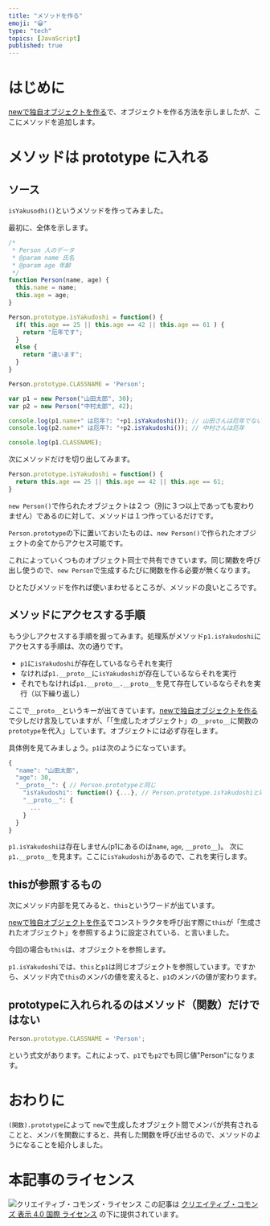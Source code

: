 ```yaml
---
title: "メソッドを作る"
emoji: "😀"
type: "tech"
topics: [JavaScript]
published: true
---
```

# はじめに

[newで独自オブジェクトを作る](0024-js-creatobj)で、オブジェクトを作る方法を示しましたが、ここにメソッドを追加します。

# メソッドは prototype に入れる

## ソース

``isYakusodhi()``というメソッドを作ってみました。

最初に、全体を示します。

```js
/*
 * Person 人のデータ
 * @param name 氏名
 * @param age 年齢
 */
function Person(name, age) {
  this.name = name;
  this.age = age;
}

Person.prototype.isYakudoshi = function() {
  if( this.age == 25 || this.age == 42 || this.age == 61 ) {
    return "厄年です";
  }
  else {
    return "違います";
  }
}

Person.prototype.CLASSNAME = 'Person';

var p1 = new Person("山田太郎", 30);
var p2 = new Person("中村太郎", 42);

console.log(p1.name+" は厄年?: "+p1.isYakudoshi()); // 山田さんは厄年でない
console.log(p2.name+" は厄年?: "+p2.isYakudoshi()); // 中村さんは厄年

console.log(p1.CLASSNAME);
```

次にメソッドだけを切り出してみます。

```js
Person.prototype.isYakudoshi = function() {
  return this.age == 25 || this.age == 42 || this.age == 61;
}
```

``new Person()``で作られたオブジェクトは２つ（別に３つ以上であっても変わりません）であるのに対して、メソッドは１つ作っているだけです。

``Person.prototype``の下に置いておいたものは、``new Person()``で作られたオブジェクトの全てからアクセス可能です。

これによっていくつものオブジェクト同士で共有できています。同じ関数を呼び出し使うので、``new Person``で生成するたびに関数を作る必要が無くなります。

ひとたびメソッドを作れば使いまわせるところが、メソッドの良いところです。

## メソッドにアクセスする手順

もう少しアクセスする手順を掘ってみます。処理系がメソッド``p1.isYakudoshi``にアクセスする手順は、次の通りです。

* ``p1``に``isYakudoshi``が存在しているならそれを実行
* なければ``p1.__proto__``に``isYakudoshi``が存在しているならそれを実行
* それでもなければ``p1.__proto__.__proto__``を見て存在しているならそれを実行（以下繰り返し）

ここで``__proto__``というキーが出てきています。[newで独自オブジェクトを作る](0024-js-creatobj)で少しだけ言及していますが、「「生成したオブジェクト」の``__proto__``に関数の``prototype``を代入」しています。オブジェクトには必ず存在します。

具体例を見てみましょう。``p1``は次のようになっています。

```js
{
  "name": "山田太郎",
  "age": 30,
  "__proto__": { // Person.prototypeと同じ
    "isYakudoshi": function() {...}, // Person.prototype.isYakudoshiと同じ
    "__proto__": {
      ...
    }
  }
}
```

``p1.isYakudoshi``は存在しません(p1にあるのは``name``, ``age``, ``__proto__``)。
次に``p1.__proto__``を見ます。ここに``isYakudoshi``があるので、これを実行します。

## thisが参照するもの

次にメソッド内部を見てみると、``this``というワードが出ています。

[newで独自オブジェクトを作る](0024-js-creatobj)でコンストラクタを呼び出す際に``this``が「生成されたオブジェクト」を参照するように設定されている、と言いました。

今回の場合も``this``は、オブジェクトを参照します。

``p1.isYakudoshi``では、``this``と``p1``は同じオブジェクトを参照しています。ですから、メソッド内で``this``のメンバの値を変えると、``p1``のメンバの値が変わります。

## prototypeに入れられるのはメソッド（関数）だけではない

```js
Person.prototype.CLASSNAME = 'Person';
```

という式文があります。これによって、``p1``でも``p2``でも同じ値"Person"になります。

# おわりに

``(関数).prototype``によって ``new``で生成したオブジェクト間でメンバが共有されることと、メンバを関数にすると、共有した関数を呼び出せるので、メソッドのようになることを紹介しました。

# 本記事のライセンス

![クリエイティブ・コモンズ・ライセンス](https://i.creativecommons.org/l/by/4.0/88x31.png)
この記事は [クリエイティブ・コモンズ 表示 4.0 国際 ライセンス](http://creativecommons.org/licenses/by/4.0/">) の下に提供されています。
